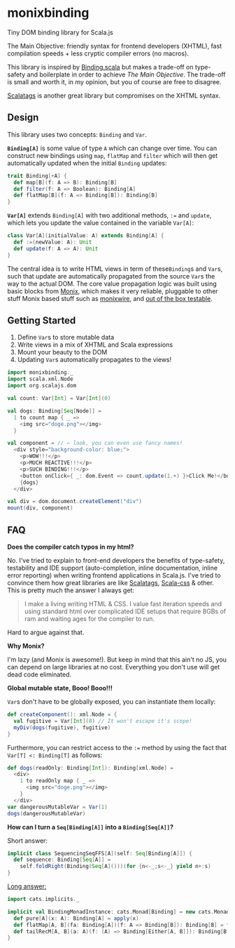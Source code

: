 # monixbinding

Tiny DOM binding library for Scala.js

The Main Objective: friendly syntax for frontend developers (XHTML), fast compilation speeds + less cryptic compiler errors (no macros).

This library is inspired by [Binding.scala](https://github.com/ThoughtWorksInc/Binding.scala)
but makes a trade-off on type-safety and boilerplate in order to achieve *The Main Objective*.
The trade-off is small and worth it, in my opinion, but you of course are free to disagree.

[Scalatags](https://github.com/lihaoyi/scalatags) is another great library but compromises on the XHTML syntax.

## Design

This library uses two concepts: `Binding` and `Var`.

**`Binding[A]`** is some value of type `A` which can change over time. You can construct new bindings using `map`, `flatMap` and `filter` which will then get automatically updated when the initial `Binding` updates:

```scala
trait Binding[+A] {
  def map[B](f: A => B): Binding[B]
  def filter(f: A => Boolean): Binding[A]
  def flatMap[B](f: A => Binding[B]): Binding[B]
}
```

**`Var[A]`** extends `Binding[A]` with two additional methods, `:=` and `update`, which lets you update the value contained in the variable `Var[A]`:

```scala
class Var[A](initialValue: A) extends Binding[A] {
  def :=(newValue: A): Unit
  def update(f: A => A): Unit
}
```

The central idea is to write HTML views in term of these`Binding`s and `Var`s, such that update are automatically propagated from the source `Var`s the way to the actual DOM. The core value propagation logic was built using basic blocks from [Monix](https://github.com/monixio/monix), which makes it very reliable, pluggable to other stuff Monix based stuff such as [monixwire](https://github.com/OlivierBlanvillain/monixwire), and [out of the box testable](src/test/scala/BindingTests.scala).

## Getting Started

1. Define `Var`s to store mutable data
2. Write views in a mix of XHTML and Scala expressions
3. Mount your beauty to the DOM
4. Updating `Var`s automatically propagates to the views!

```scala
import monixbinding._
import scala.xml.Node
import org.scalajs.dom

val count: Var[Int] = Var[Int](0)

val dogs: Binding[Seq[Node]] =
  1 to count map { _ =>
    <img src="doge.png"></img>
  }

val component = // ← look, you can even use fancy names!
  <div style="background-color: blue;">
    <p>WOW!!!</p>
    <p>MUCH REACTIVE!!!</p>
    <p>SUCH BINDING!!!</p>
    <button onClick={ _: dom.Event => count.update(1.+) }>Click Me!</button>
    {dogs}
  </div>

val div = dom.document.createElement("div")
mount(div, component)
```

## FAQ

**Does the compiler catch typos in my html?**

No. I've tried to explain to front-end developers the benefits of type-safety, testability and IDE support (auto-completion, inline documentation, inline error reporting) when writing frontend applications in Scala.js. I've tried to convince them how great libraries are like [Scalatags](https://github.com/lihaoyi/scalatags), [Scala-css](https://github.com/japgolly/scalacss) & other. This is pretty much the answer I always get:

> I make a living writing HTML & CSS. I value fast iteration speeds and using standard html over complicated IDE setups that require 8GBs of ram and waiting ages for the compiler to run.

Hard to argue against that.

**Why Monix?**

I'm lazy (and Monix is awesome!). But keep in mind that this ain't no JS, you can depend on large libraries at no cost. Everything you don't use will get dead code eliminated.


**Global mutable state, Booo! Booo!!!**

`Var`s don't have to be globally exposed, you can instantiate them locally:

```scala
def createComponent(): xml.Node = {
  val fugitive = Var[Int](0) // It won't escape it's scope!
  myDiv(dogs(fugitive), fugitive)
}
```

Furthermore, you can restrict access to the `:=` method by using the fact that `Var[T] <: Binding[T]` as follows:

```scala
def dogs(readOnly: Binding[Int]): Binding[xml.Node] =
  <div>
    1 to readOnly map { _ =>
      <img src="doge.png"></img>
    }
  </div>
var dangerousMutableVar = Var(1)
dogs(dangerousMutableVar)
```

**How can I turn a `Seq[Binding[A]]` into a `Binding[Seq[A]]`?**

Short answer:

```scala
implicit class SequencingSeqFFS[A](self: Seq[Binding[A]]) {
  def sequence: Binding[Seq[A]] =
    self.foldRight(Binding(Seq[A]()))(for {n<-_;s<-_} yield n+:s)
}
```

[Long answer:](https://github.com/typelevel/cats/blob/master/docs/src/main/tut/traverse.md)

```scala
import cats.implicits._

implicit val BindingMonadInstance: cats.Monad[Binding] = new cats.Monad[Binding] {
  def pure[A](x: A): Binding[A] = apply(x)
  def flatMap[A, B](fa: Binding[A])(f: A => Binding[B]): Binding[B] = fa.flatMap(f)
  def tailRecM[A, B](a: A)(f: (A) => Binding[Either[A, B]]): Binding[B] = defaultTailRecM(a)(f)
}
```
